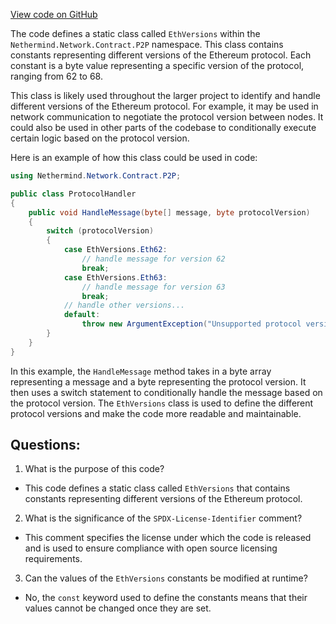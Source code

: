 [View code on GitHub](https://github.com/nethermindeth/nethermind/Nethermind.Network.Contract/P2P/EthVersions.cs)

The code defines a static class called `EthVersions` within the `Nethermind.Network.Contract.P2P` namespace. This class contains constants representing different versions of the Ethereum protocol. Each constant is a byte value representing a specific version of the protocol, ranging from 62 to 68.

This class is likely used throughout the larger project to identify and handle different versions of the Ethereum protocol. For example, it may be used in network communication to negotiate the protocol version between nodes. It could also be used in other parts of the codebase to conditionally execute certain logic based on the protocol version.

Here is an example of how this class could be used in code:

```csharp
using Nethermind.Network.Contract.P2P;

public class ProtocolHandler
{
    public void HandleMessage(byte[] message, byte protocolVersion)
    {
        switch (protocolVersion)
        {
            case EthVersions.Eth62:
                // handle message for version 62
                break;
            case EthVersions.Eth63:
                // handle message for version 63
                break;
            // handle other versions...
            default:
                throw new ArgumentException("Unsupported protocol version");
        }
    }
}
```

In this example, the `HandleMessage` method takes in a byte array representing a message and a byte representing the protocol version. It then uses a switch statement to conditionally handle the message based on the protocol version. The `EthVersions` class is used to define the different protocol versions and make the code more readable and maintainable.
## Questions: 
 1. What is the purpose of this code?
- This code defines a static class called `EthVersions` that contains constants representing different versions of the Ethereum protocol.

2. What is the significance of the `SPDX-License-Identifier` comment?
- This comment specifies the license under which the code is released and is used to ensure compliance with open source licensing requirements.

3. Can the values of the `EthVersions` constants be modified at runtime?
- No, the `const` keyword used to define the constants means that their values cannot be changed once they are set.